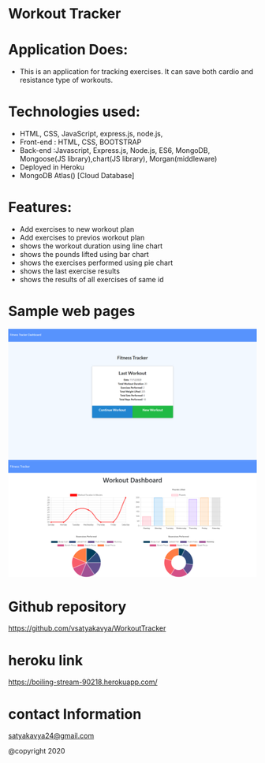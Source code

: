 # Workout Tracker

# Application Does:
* This is an application for tracking exercises. It can save both cardio and resistance type of workouts.

# Technologies used:
* HTML, CSS, JavaScript, express.js, node.js, 
* Front-end : HTML, CSS, BOOTSTRAP
* Back-end :Javascript, Express.js, Node.js, ES6, MongoDB, Mongoose(JS library),chart(JS library), Morgan(middleware)
* Deployed in Heroku
* MongoDB Atlas()  [Cloud Database] 


# Features:
* Add exercises to new workout plan
* Add exercises to previos workout plan
* shows the workout duration using line chart
* shows the pounds lifted using bar chart
* shows the exercises performed using pie chart 
* shows the last exercise results
* shows the results of all exercises of same id



# Sample web pages
![picture](Assets/fitness.png)
![picture](Assets/graph.png)


# Github repository
 https://github.com/vsatyakavya/WorkoutTracker
 
# heroku link
https://boiling-stream-90218.herokuapp.com/

# contact Information
satyakavya24@gmail.com

@copyright 2020
